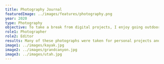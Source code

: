 ```yaml
---
title: Photography Journal
featuredImage: ../images/features/photography.png
year: 2020
type: Photography
objective: To take a break from digital projects, I enjoy going outdoors and exploring. I have the most experience in landscape photography but have done portrait photography and photojournalism. Taking the time to take photographs develops my skills in composition and editing in Adobe Photoshop and Lightroom.
role1: Photographer
role2: Editor
results: Many of these photographs were taken for personal projects and exploration, but I have experience in photojournalism and sports photography.
image1: ../images/kayak.jpg
image2: ../images/grandcanyon.jpg
image3: ../images/utah.jpg
---
```

